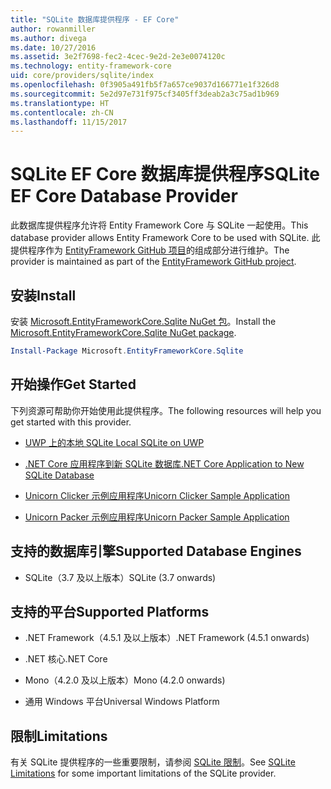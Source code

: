 ```yaml
---
title: "SQLite 数据库提供程序 - EF Core"
author: rowanmiller
ms.author: divega
ms.date: 10/27/2016
ms.assetid: 3e2f7698-fec2-4cec-9e2d-2e3e0074120c
ms.technology: entity-framework-core
uid: core/providers/sqlite/index
ms.openlocfilehash: 0f3905a491fb5f7a657ce9037d166771e1f326d8
ms.sourcegitcommit: 5e2d97e731f975cf3405ff3deab2a3c75ad1b969
ms.translationtype: HT
ms.contentlocale: zh-CN
ms.lasthandoff: 11/15/2017
---
```

# <a name="sqlite-ef-core-database-provider"></a><span data-ttu-id="7ba7f-102">SQLite EF Core 数据库提供程序</span><span class="sxs-lookup"><span data-stu-id="7ba7f-102">SQLite EF Core Database Provider</span></span>

<span data-ttu-id="7ba7f-103">此数据库提供程序允许将 Entity Framework Core 与 SQLite 一起使用。</span><span class="sxs-lookup"><span data-stu-id="7ba7f-103">This database provider allows Entity Framework Core to be used with SQLite.</span></span> <span data-ttu-id="7ba7f-104">此提供程序作为 [EntityFramework GitHub 项目](https://github.com/aspnet/EntityFramework)的组成部分进行维护。</span><span class="sxs-lookup"><span data-stu-id="7ba7f-104">The provider is maintained as part of the [EntityFramework GitHub project](https://github.com/aspnet/EntityFramework).</span></span>

## <a name="install"></a><span data-ttu-id="7ba7f-105">安装</span><span class="sxs-lookup"><span data-stu-id="7ba7f-105">Install</span></span>

<span data-ttu-id="7ba7f-106">安装 [Microsoft.EntityFrameworkCore.Sqlite NuGet 包](https://www.nuget.org/packages/Microsoft.EntityFrameworkCore.Sqlite/)。</span><span class="sxs-lookup"><span data-stu-id="7ba7f-106">Install the [Microsoft.EntityFrameworkCore.Sqlite NuGet package](https://www.nuget.org/packages/Microsoft.EntityFrameworkCore.Sqlite/).</span></span>

``` powershell
Install-Package Microsoft.EntityFrameworkCore.Sqlite
```

## <a name="get-started"></a><span data-ttu-id="7ba7f-107">开始操作</span><span class="sxs-lookup"><span data-stu-id="7ba7f-107">Get Started</span></span>

<span data-ttu-id="7ba7f-108">下列资源可帮助你开始使用此提供程序。</span><span class="sxs-lookup"><span data-stu-id="7ba7f-108">The following resources will help you get started with this provider.</span></span>
* [<span data-ttu-id="7ba7f-109">UWP 上的本地 SQLite </span><span class="sxs-lookup"><span data-stu-id="7ba7f-109">Local SQLite on UWP</span></span>](../../get-started/uwp/getting-started.md)

* [<span data-ttu-id="7ba7f-110">.NET Core 应用程序到新 SQLite 数据库</span><span class="sxs-lookup"><span data-stu-id="7ba7f-110">.NET Core Application to New SQLite Database</span></span>](../../get-started/netcore/new-db-sqlite.md)

* [<span data-ttu-id="7ba7f-111">Unicorn Clicker 示例应用程序</span><span class="sxs-lookup"><span data-stu-id="7ba7f-111">Unicorn Clicker Sample Application</span></span>](https://github.com/rowanmiller/UnicornStore/tree/master/UnicornClicker/UWP)

* [<span data-ttu-id="7ba7f-112">Unicorn Packer 示例应用程序</span><span class="sxs-lookup"><span data-stu-id="7ba7f-112">Unicorn Packer Sample Application</span></span>](https://github.com/rowanmiller/UnicornStore/tree/master/UnicornPacker)

## <a name="supported-database-engines"></a><span data-ttu-id="7ba7f-113">支持的数据库引擎</span><span class="sxs-lookup"><span data-stu-id="7ba7f-113">Supported Database Engines</span></span>

* <span data-ttu-id="7ba7f-114">SQLite（3.7 及以上版本）</span><span class="sxs-lookup"><span data-stu-id="7ba7f-114">SQLite (3.7 onwards)</span></span>

## <a name="supported-platforms"></a><span data-ttu-id="7ba7f-115">支持的平台</span><span class="sxs-lookup"><span data-stu-id="7ba7f-115">Supported Platforms</span></span>

* <span data-ttu-id="7ba7f-116">.NET Framework（4.5.1 及以上版本）</span><span class="sxs-lookup"><span data-stu-id="7ba7f-116">.NET Framework (4.5.1 onwards)</span></span>

* <span data-ttu-id="7ba7f-117">.NET 核心</span><span class="sxs-lookup"><span data-stu-id="7ba7f-117">.NET Core</span></span>

* <span data-ttu-id="7ba7f-118">Mono（4.2.0 及以上版本）</span><span class="sxs-lookup"><span data-stu-id="7ba7f-118">Mono (4.2.0 onwards)</span></span>

* <span data-ttu-id="7ba7f-119">通用 Windows 平台</span><span class="sxs-lookup"><span data-stu-id="7ba7f-119">Universal Windows Platform</span></span>

## <a name="limitations"></a><span data-ttu-id="7ba7f-120">限制</span><span class="sxs-lookup"><span data-stu-id="7ba7f-120">Limitations</span></span>

<span data-ttu-id="7ba7f-121">有关 SQLite 提供程序的一些重要限制，请参阅 [SQLite 限制](limitations.md)。</span><span class="sxs-lookup"><span data-stu-id="7ba7f-121">See [SQLite Limitations](limitations.md) for some important limitations of the SQLite provider.</span></span>
